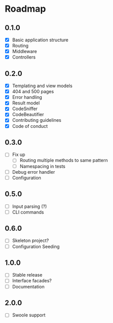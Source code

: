 Roadmap
=======

0.1.0
-----

- [x] Basic application structure
- [x] Routing
- [x] Middleware
- [x] Controllers

0.2.0
-----

- [x] Templating and view models
- [x] 404 and 500 pages
- [x] Error handling
- [x] Result model
- [x] CodeSniffer
- [x] CodeBeautifier
- [x] Contributing guidelines
- [x] Code of conduct

0.3.0
-----

- [ ] Fix up
  - [ ] Routing multiple methods to same pattern
  - [ ] Namespacing in tests
- [ ] Debug error handler
- [ ] Configuration

0.5.0
-----
- [ ] Input parsing (?)
- [ ] CLI commands

0.6.0
-----

- [ ] Skeleton project?
- [ ] Configuration Seeding

1.0.0
-----

- [ ] Stable release
- [ ] Interface facades?
- [ ] Documentation

2.0.0
-----

- [ ] Swoole support
